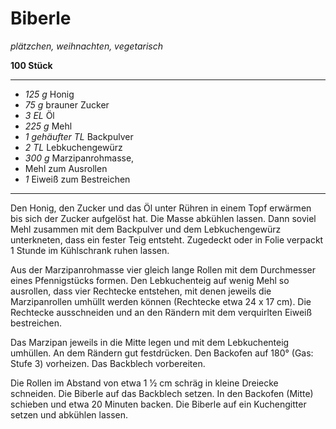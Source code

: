 # Biberle

*plätzchen, weihnachten, vegetarisch*

**100 Stück**

--- 

- *125 g* Honig
- *75 g* brauner Zucker
- *3 EL* Öl
- *225 g* Mehl
- *1 gehäufter TL* Backpulver
- *2 TL* Lebkuchengewürz
- *300 g* Marzipanrohmasse,
- Mehl zum Ausrollen
- *1* Eiweiß zum Bestreichen

---

Den Honig, den Zucker und das Öl unter Rühren in einem Topf
erwärmen bis sich der Zucker aufgelöst hat. Die Masse abkühlen
lassen. Dann soviel Mehl zusammen mit dem Backpulver und dem
Lebkuchengewürz unterkneten, dass ein fester Teig entsteht. Zugedeckt
oder in Folie verpackt 1 Stunde im Kühlschrank ruhen lassen.

Aus der Marzipanrohmasse vier gleich lange Rollen mit dem
Durchmesser eines Pfennigstücks formen. Den Lebkuchenteig auf
wenig Mehl so ausrollen, dass vier Rechtecke entstehen, mit denen
jeweils die Marzipanrollen umhüllt werden können (Rechtecke etwa
24 x 17 cm). Die Rechtecke ausschneiden und an den Rändern mit dem
verquirlten Eiweiß bestreichen.

Das Marzipan jeweils in die Mitte legen und mit dem Lebkuchenteig
umhüllen. An dem Rändern gut festdrücken. Den Backofen auf 180°
(Gas: Stufe 3) vorheizen. Das Backblech vorbereiten.

Die Rollen im Abstand von etwa 1 1⁄2 cm schräg in kleine Dreiecke
schneiden. Die Biberle auf das Backblech setzen. In den Backofen
(Mitte) schieben und etwa 20 Minuten backen. Die Biberle auf ein
Kuchengitter setzen und abkühlen lassen.